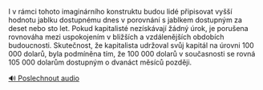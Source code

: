 
I v rámci tohoto imaginárního konstruktu budou lidé připisovat vyšší hodnotu jablku dostupnému dnes v porovnání s jablkem dostupným za deset nebo sto let. Pokud kapitalisté nezískávají žádný úrok, je porušena rovnováha mezi uspokojením v bližších a vzdálenějších obdobích budoucnosti. Skutečnost, že kapitalista udržoval svůj kapitál na úrovni 100 000 dolarů, byla podmíněna tím, že 100 000 dolarů v současnosti se rovná 105 000 dolarům dostupným o dvanáct měsíců později.

[🔊 Poslechnout audio](/data/7-paragraphs/audio/chapter_95/para_002-I-v-rmci-tohoto-imaginrnho-konstruktu-budou-lid.mp3)
